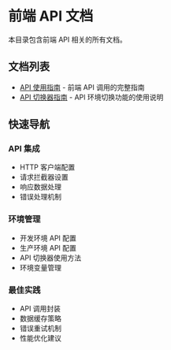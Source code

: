 # 前端 API 文档

本目录包含前端 API 相关的所有文档。

## 文档列表

- [API 使用指南](./guide.md) - 前端 API 调用的完整指南
- [API 切换器指南](./switcher.md) - API 环境切换功能的使用说明

## 快速导航

### API 集成
- HTTP 客户端配置
- 请求拦截器设置
- 响应数据处理
- 错误处理机制

### 环境管理
- 开发环境 API 配置
- 生产环境 API 配置
- API 切换器使用方法
- 环境变量管理

### 最佳实践
- API 调用封装
- 数据缓存策略
- 错误重试机制
- 性能优化建议